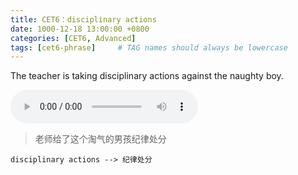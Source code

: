 ```yaml
---
title: CET6：disciplinary actions
date: 1000-12-18 13:00:00 +0800
categories: [CET6, Advanced]
tags: [cet6-phrase]     # TAG names should always be lowercase
---
```


The teacher is taking disciplinary actions against the naughty boy.

<audio id="audio" controls preload="auto">
      <source id="mp3" src="/assets/audio/null.mp3">
</audio>

> 老师给了这个淘气的男孩纪律处分

` disciplinary actions --> 纪律处分 `
